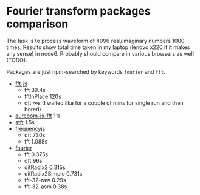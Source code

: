 # Fourier transform packages comparison

The task is to process waveform of 4096 real/imaginary numbers 1000 times. Results show total time taken in my laptop (lenovo x220 if it makes any sense) in node6. Probably should compare in various browsers as well (TODO).

Packages are just npm-searched by keywords `fourier` and `fft`.

* [fft-js](https://npmjs.org/package/fft-js)
	* fft 39.4s
	* fftInPlace 120s
	* dft ∞s (I waited like for a couple of mins for single run and then bored)
* [aureoom-js-fft](https://npmjs.org/package/aureoom-js-fft) 11s
* [stft](https://npmjs.org/package/stft) 1.5s
* [frequencyjs](https://npmjs.org/package/frequencyjs)
	* dft 730s
	* fft 1.088s
* [fourier](https://npmjs.org/package/fourier)
	* fft 0.375s
	* dft 96s
	* ditRadix2 0.315s
	* ditRadix2Simple 0.731s
	* fft-32-raw 0.29s
	* fft-32-asm 0.38s
